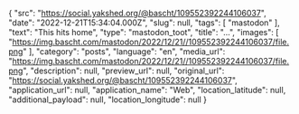 {
  "src": "https://social.yakshed.org/@bascht/109552392244106037",
  "date": "2022-12-21T15:34:04.000Z",
  "slug": null,
  "tags": [
    "mastodon"
  ],
  "text": "This hits home",
  "type": "mastodon_toot",
  "title": "…",
  "images": [
    "https://img.bascht.com/mastodon/2022/12/21//109552392244106037/file.png"
  ],
  "category": "posts",
  "language": "en",
  "media_url": "https://img.bascht.com/mastodon/2022/12/21//109552392244106037/file.png",
  "description": null,
  "preview_url": null,
  "original_url": "https://social.yakshed.org/@bascht/109552392244106037",
  "application_url": null,
  "application_name": "Web",
  "location_latitude": null,
  "additional_payload": null,
  "location_longitude": null
}